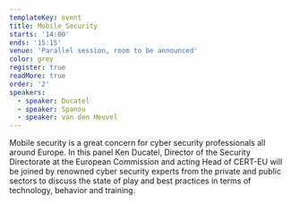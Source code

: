 ```yaml
---
templateKey: event
title: Mobile Security
starts: '14:00'
ends: '15:15'
venue: 'Parallel session, room to be announced'
color: grey
register: true
readMore: true
order: '2'
speakers:
  - speaker: Ducatel
  - speaker: Spanou
  - speaker: van den Heuvel
---
```

Mobile security is a great concern for cyber security professionals all around Europe. In this panel Ken Ducatel, Director of the Security Directorate at the European Commission and acting Head of CERT-EU will be joined by renowned cyber security experts from the private and public sectors to discuss the state of play and best practices in terms of technology, behavior and training.
